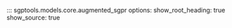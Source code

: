 ::: sgptools.models.core.augmented_sgpr
    options:
      show_root_heading: true
      show_source: true